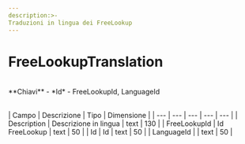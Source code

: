 ```yaml
---
description:>-
Traduzioni in lingua dei FreeLookup
---
```


# FreeLookupTranslation

<br>
**Chiavi**
- *Id*
- FreeLookupId, LanguageId
<br><br>

| Campo | Descrizione | Tipo | Dimensione | 
| --- | --- | --- | --- | --- |
| Description | Descrizione in lingua  | text | 130 |
| FreeLookupId | Id FreeLookup | text | 50 |
| Id | Id | text | 50 |
| LanguageId |  | text | 50 |

